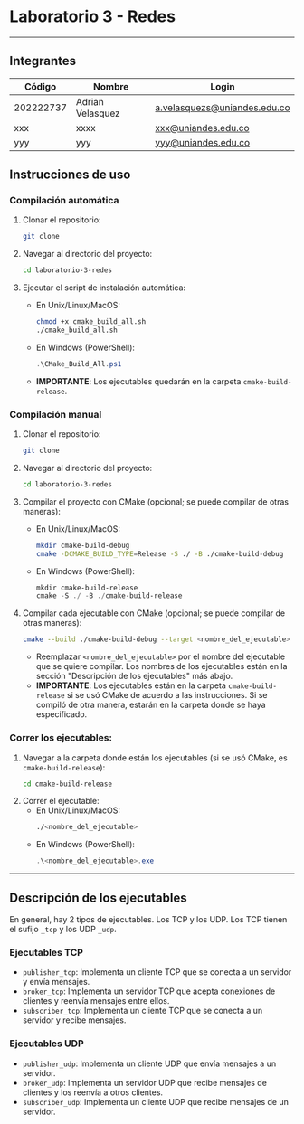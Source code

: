 # Laboratorio 3 - Redes

---

## Integrantes

| Código    | Nombre           | Login                        |
|-----------|------------------|------------------------------|
| 202222737 | Adrian Velasquez | a.velasquezs@uniandes.edu.co |
| xxx       | xxxx             | xxx@uniandes.edu.co          |
| yyy       | yyy              | yyy@uniandes.edu.co          |

## Instrucciones de uso

### Compilación automática

1. Clonar el repositorio:
   ```bash
   git clone
    ```
   
2. Navegar al directorio del proyecto:
    ```bash
   cd laboratorio-3-redes
   ```
   
3. Ejecutar el script de instalación automática:
   - En Unix/Linux/MacOS:
     ```bash
     chmod +x cmake_build_all.sh
     ./cmake_build_all.sh
     ```
   - En Windows (PowerShell):
     ```powershell
     .\CMake_Build_All.ps1
     ```
   - **IMPORTANTE**: Los ejecutables quedarán en la carpeta `cmake-build-release`.

### Compilación manual

1. Clonar el repositorio:
   ```bash
   git clone
    ```
   
2. Navegar al directorio del proyecto:
    ```bash
   cd laboratorio-3-redes
   ```

3. Compilar el proyecto con CMake (opcional; se puede compilar de otras maneras):
    - En Unix/Linux/MacOS:
      ```bash
      mkdir cmake-build-debug
      cmake -DCMAKE_BUILD_TYPE=Release -S ./ -B ./cmake-build-debug
      ```
    - En Windows (PowerShell):
      ```powershell
      mkdir cmake-build-release
      cmake -S ./ -B ./cmake-build-release
      ```
   
4. Compilar cada ejecutable con CMake (opcional; se puede compilar de otras maneras):
    ```bash
    cmake --build ./cmake-build-debug --target <nombre_del_ejecutable>
    ```
   - Reemplazar `<nombre_del_ejecutable>` por el nombre del ejecutable que se quiere compilar. Los nombres de los ejecutables están en la sección "Descripción de los ejecutables" más abajo.
   - **IMPORTANTE**: Los ejecutables están en la carpeta `cmake-build-release` si se usó CMake de acuerdo a las instrucciones. Si se compiló de otra manera, estarán en la carpeta donde se haya especificado.
   

### Correr los ejecutables:

1. Navegar a la carpeta donde están los ejecutables (si se usó CMake, es `cmake-build-release`):
    ```bash
    cd cmake-build-release
    ```
2. Correr el ejecutable:
    - En Unix/Linux/MacOS:
      ```bash
      ./<nombre_del_ejecutable>
      ```
    - En Windows (PowerShell):
      ```powershell
      .\<nombre_del_ejecutable>.exe
      ```

---

## Descripción de los ejecutables

En general, hay 2 tipos de ejecutables. Los TCP y los UDP. Los TCP tienen el sufijo `_tcp` y los UDP `_udp`.

### Ejecutables TCP
- `publisher_tcp`: Implementa un cliente TCP que se conecta a un servidor y envía mensajes.
- `broker_tcp`: Implementa un servidor TCP que acepta conexiones de clientes y reenvía mensajes entre ellos.
- `subscriber_tcp`: Implementa un cliente TCP que se conecta a un servidor y recibe mensajes.

### Ejecutables UDP
- `publisher_udp`: Implementa un cliente UDP que envía mensajes a un servidor.
- `broker_udp`: Implementa un servidor UDP que recibe mensajes de clientes y los reenvía a otros clientes.
- `subscriber_udp`: Implementa un cliente UDP que recibe mensajes de un servidor.
